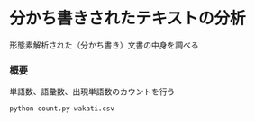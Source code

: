 # 分かち書きされたテキストの分析
形態素解析された（分かち書き）文書の中身を調べる

### 概要
単語数、語彙数、出現単語数のカウントを行う

```
python count.py wakati.csv
```
